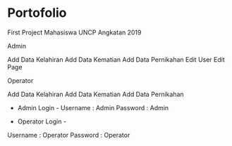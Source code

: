 # Portofolio
First Project Mahasiswa UNCP Angkatan 2019

Admin 

Add Data Kelahiran
Add Data Kematian
Add Data Pernikahan
Edit User
Edit Page

Operator

Add Data Kelahiran
Add Data Kematian
Add Data Pernikahan

- Admin Login -
Username : Admin
Password : Admin

- Operator Login -

Username : Operator
Password : Operator
